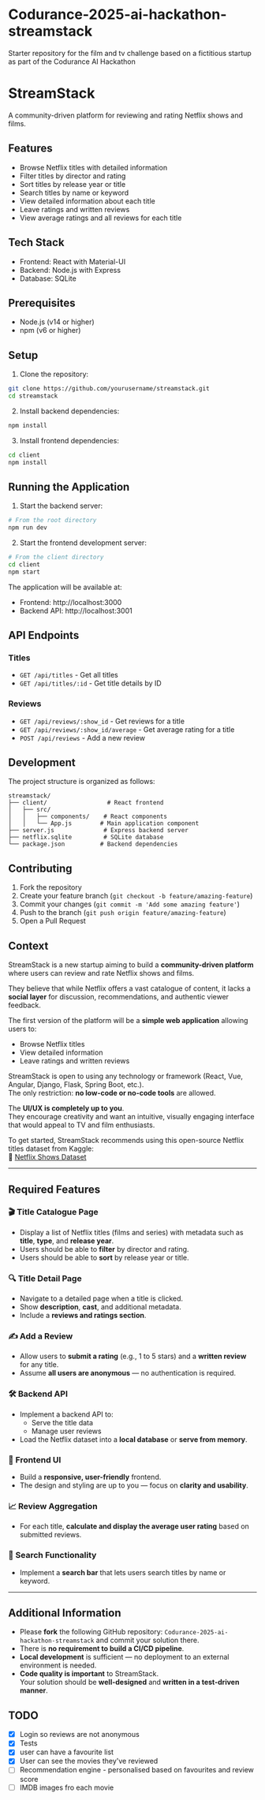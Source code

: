 # Codurance-2025-ai-hackathon-streamstack
Starter repository for the film and tv challenge based on a fictitious startup as part of the Codurance AI Hackathon

# StreamStack

A community-driven platform for reviewing and rating Netflix shows and films.

## Features

- Browse Netflix titles with detailed information
- Filter titles by director and rating
- Sort titles by release year or title
- Search titles by name or keyword
- View detailed information about each title
- Leave ratings and written reviews
- View average ratings and all reviews for each title

## Tech Stack

- Frontend: React with Material-UI
- Backend: Node.js with Express
- Database: SQLite

## Prerequisites

- Node.js (v14 or higher)
- npm (v6 or higher)

## Setup

1. Clone the repository:
```bash
git clone https://github.com/yourusername/streamstack.git
cd streamstack
```

2. Install backend dependencies:
```bash
npm install
```

3. Install frontend dependencies:
```bash
cd client
npm install
```

## Running the Application

1. Start the backend server:
```bash
# From the root directory
npm run dev
```

2. Start the frontend development server:
```bash
# From the client directory
cd client
npm start
```

The application will be available at:
- Frontend: http://localhost:3000
- Backend API: http://localhost:3001

## API Endpoints

### Titles
- `GET /api/titles` - Get all titles
- `GET /api/titles/:id` - Get title details by ID

### Reviews
- `GET /api/reviews/:show_id` - Get reviews for a title
- `GET /api/reviews/:show_id/average` - Get average rating for a title
- `POST /api/reviews` - Add a new review

## Development

The project structure is organized as follows:

```
streamstack/
├── client/                 # React frontend
│   ├── src/
│   │   ├── components/    # React components
│   │   └── App.js        # Main application component
├── server.js              # Express backend server
├── netflix.sqlite         # SQLite database
└── package.json          # Backend dependencies
```

## Contributing

1. Fork the repository
2. Create your feature branch (`git checkout -b feature/amazing-feature`)
3. Commit your changes (`git commit -m 'Add some amazing feature'`)
4. Push to the branch (`git push origin feature/amazing-feature`)
5. Open a Pull Request

## Context
StreamStack is a new startup aiming to build a **community-driven platform** where users can review and rate Netflix shows and films.

They believe that while Netflix offers a vast catalogue of content, it lacks a **social layer** for discussion, recommendations, and authentic viewer feedback.

The first version of the platform will be a **simple web application** allowing users to:
- Browse Netflix titles
- View detailed information
- Leave ratings and written reviews

StreamStack is open to using any technology or framework (React, Vue, Angular, Django, Flask, Spring Boot, etc.).  
The only restriction: **no low-code or no-code tools** are allowed.

The **UI/UX is completely up to you**.  
They encourage creativity and want an intuitive, visually engaging interface that would appeal to TV and film enthusiasts.

To get started, StreamStack recommends using this open-source Netflix titles dataset from Kaggle:  
🔗 [Netflix Shows Dataset](https://www.kaggle.com/datasets/shivamb/netflix-shows/data)

---

## Required Features

### 🎬 Title Catalogue Page
- Display a list of Netflix titles (films and series) with metadata such as **title**, **type**, and **release year**.
- Users should be able to **filter** by director and rating.
- Users should be able to **sort** by release year or title.

### 🔍 Title Detail Page
- Navigate to a detailed page when a title is clicked.
- Show **description**, **cast**, and additional metadata.
- Include a **reviews and ratings section**.

### ✍️ Add a Review
- Allow users to **submit a rating** (e.g., 1 to 5 stars) and a **written review** for any title.
- Assume **all users are anonymous** — no authentication is required.

### 🛠️ Backend API
- Implement a backend API to:
  - Serve the title data
  - Manage user reviews
- Load the Netflix dataset into a **local database** or **serve from memory**.

### 🎨 Frontend UI
- Build a **responsive, user-friendly** frontend.
- The design and styling are up to you — focus on **clarity and usability**.

### 📈 Review Aggregation
- For each title, **calculate and display the average user rating** based on submitted reviews.

### 🔎 Search Functionality
- Implement a **search bar** that lets users search titles by name or keyword.

---

## Additional Information

- Please **fork** the following GitHub repository: `Codurance-2025-ai-hackathon-streamstack` and commit your solution there.
- There is **no requirement to build a CI/CD pipeline**.
- **Local development** is sufficient — no deployment to an external environment is needed.
- **Code quality is important** to StreamStack.  
  Your solution should be **well-designed** and **written in a test-driven manner**.



## TODO

- [x] Login so reviews are not anonymous
- [x] Tests
- [x] user can have a favourite list
- [x] User can see the movies they've reviewed
- [ ] Recommendation engine - personalised based on favourites and review score
- [ ] IMDB images fro each movie
